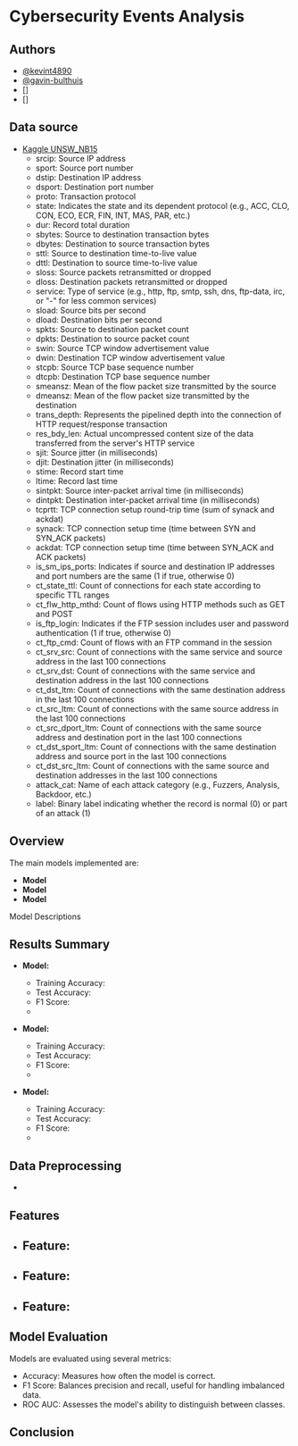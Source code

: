 # Cybersecurity Events Analysis

## Authors

- [@kevint4890](https://www.github.com/kevint4890)
- [@gavin-bulthuis](https://www.github.com/gavin-bulthuis)
- []
- []

## Data source

- [Kaggle UNSW_NB15](https://www.kaggle.com/datasets/mrwellsdavid/unsw-nb15/data?select=UNSW_NB15_training-set.csv)
  * srcip: Source IP address
  * sport: Source port number
  * dstip: Destination IP address
  * dsport: Destination port number
  * proto: Transaction protocol
  * state: Indicates the state and its dependent protocol (e.g., ACC, CLO, CON, ECO, ECR, FIN, INT, MAS, PAR, etc.)
  * dur: Record total duration
  * sbytes: Source to destination transaction bytes
  * dbytes: Destination to source transaction bytes
  * sttl: Source to destination time-to-live value
  * dttl: Destination to source time-to-live value
  * sloss: Source packets retransmitted or dropped
  * dloss: Destination packets retransmitted or dropped
  * service: Type of service (e.g., http, ftp, smtp, ssh, dns, ftp-data, irc, or "-" for less common services)
  * sload: Source bits per second
  * dload: Destination bits per second
  * spkts: Source to destination packet count
  * dpkts: Destination to source packet count
  * swin: Source TCP window advertisement value
  * dwin: Destination TCP window advertisement value
  * stcpb: Source TCP base sequence number
  * dtcpb: Destination TCP base sequence number
  * smeansz: Mean of the flow packet size transmitted by the source
  * dmeansz: Mean of the flow packet size transmitted by the destination
  * trans_depth: Represents the pipelined depth into the connection of HTTP request/response transaction
  * res_bdy_len: Actual uncompressed content size of the data transferred from the server's HTTP service
  * sjit: Source jitter (in milliseconds)
  * djit: Destination jitter (in milliseconds)
  * stime: Record start time
  * ltime: Record last time
  * sintpkt: Source inter-packet arrival time (in milliseconds)
  * dintpkt: Destination inter-packet arrival time (in milliseconds)
  * tcprtt: TCP connection setup round-trip time (sum of synack and ackdat)
  * synack: TCP connection setup time (time between SYN and SYN_ACK packets)
  * ackdat: TCP connection setup time (time between SYN_ACK and ACK packets)
  * is_sm_ips_ports: Indicates if source and destination IP addresses and port numbers are the same (1 if true, otherwise 0)
  * ct_state_ttl: Count of connections for each state according to specific TTL ranges
  * ct_flw_http_mthd: Count of flows using HTTP methods such as GET and POST
  * is_ftp_login: Indicates if the FTP session includes user and password authentication (1 if true, otherwise 0)
  * ct_ftp_cmd: Count of flows with an FTP command in the session
  * ct_srv_src: Count of connections with the same service and source address in the last 100 connections
  * ct_srv_dst: Count of connections with the same service and destination address in the last 100 connections
  * ct_dst_ltm: Count of connections with the same destination address in the last 100 connections
  * ct_src_ltm: Count of connections with the same source address in the last 100 connections
  * ct_src_dport_ltm: Count of connections with the same source address and destination port in the last 100 connections
  * ct_dst_sport_ltm: Count of connections with the same destination address and source port in the last 100 connections
  * ct_dst_src_ltm: Count of connections with the same source and destination addresses in the last 100 connections
  * attack_cat: Name of each attack category (e.g., Fuzzers, Analysis, Backdoor, etc.)
  * label: Binary label indicating whether the record is normal (0) or part of an attack (1)


## Overview


The main models implemented are:
- **Model**
- **Model**
- **Model**

Model Descriptions

## Results Summary
- **Model:**
  - Training Accuracy: 
  - Test Accuracy: 
  - F1 Score: 
  - 

- **Model:**
  - Training Accuracy: 
  - Test Accuracy: 
  - F1 Score: 
  - 

- **Model:**
  - Training Accuracy: 
  - Test Accuracy:
  - F1 Score: 
  - 

## Data Preprocessing
- 

## Features
- **Feature:**
  - 
- **Feature:**
  - 
- **Feature:**
  - 

## Model Evaluation
Models are evaluated using several metrics:
- Accuracy: Measures how often the model is correct.
- F1 Score: Balances precision and recall, useful for handling imbalanced data.
- ROC AUC: Assesses the model's ability to distinguish between classes.

## Conclusion

